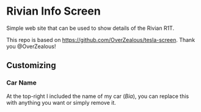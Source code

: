# Rivian Info Screen

Simple web site that can be used to show details of the Rivian R1T.

This repo is based on https://github.com/OverZealous/tesla-screen.  Thank you @OverZealous!

## Customizing

### Car Name

At the top-right I included the name of my car (_Bia_), you can replace this with anything you want or simply remove it.